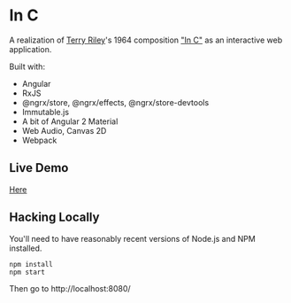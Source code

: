 # In C

A realization of [Terry Riley](https://en.wikipedia.org/wiki/Terry_Riley)'s 1964
composition ["In C"](https://en.wikipedia.org/wiki/In_C) as an interactive web
application.

Built with:

* Angular
* RxJS
* @ngrx/store, @ngrx/effects, @ngrx/store-devtools
* Immutable.js
* A bit of Angular 2 Material
* Web Audio, Canvas 2D
* Webpack

## Live Demo

[Here](https://teropa.info/in-c/)

## Hacking Locally

You'll need to have reasonably recent versions of Node.js and NPM installed.

```
npm install
npm start
```

Then go to http://localhost:8080/

